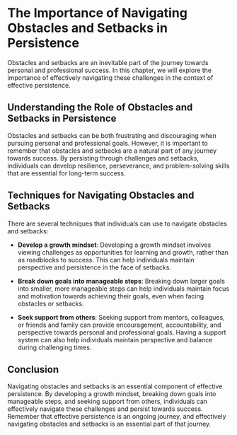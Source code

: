 The Importance of Navigating Obstacles and Setbacks in Persistence
================================================================================================================

Obstacles and setbacks are an inevitable part of the journey towards personal and professional success. In this chapter, we will explore the importance of effectively navigating these challenges in the context of effective persistence.

Understanding the Role of Obstacles and Setbacks in Persistence
---------------------------------------------------------------

Obstacles and setbacks can be both frustrating and discouraging when pursuing personal and professional goals. However, it is important to remember that obstacles and setbacks are a natural part of any journey towards success. By persisting through challenges and setbacks, individuals can develop resilience, perseverance, and problem-solving skills that are essential for long-term success.

Techniques for Navigating Obstacles and Setbacks
------------------------------------------------

There are several techniques that individuals can use to navigate obstacles and setbacks:

* **Develop a growth mindset**: Developing a growth mindset involves viewing challenges as opportunities for learning and growth, rather than as roadblocks to success. This can help individuals maintain perspective and persistence in the face of setbacks.

* **Break down goals into manageable steps**: Breaking down larger goals into smaller, more manageable steps can help individuals maintain focus and motivation towards achieving their goals, even when facing obstacles or setbacks.

* **Seek support from others**: Seeking support from mentors, colleagues, or friends and family can provide encouragement, accountability, and perspective towards personal and professional goals. Having a support system can also help individuals maintain perspective and balance during challenging times.

Conclusion
----------

Navigating obstacles and setbacks is an essential component of effective persistence. By developing a growth mindset, breaking down goals into manageable steps, and seeking support from others, individuals can effectively navigate these challenges and persist towards success. Remember that effective persistence is an ongoing journey, and effectively navigating obstacles and setbacks is an essential part of that journey.
